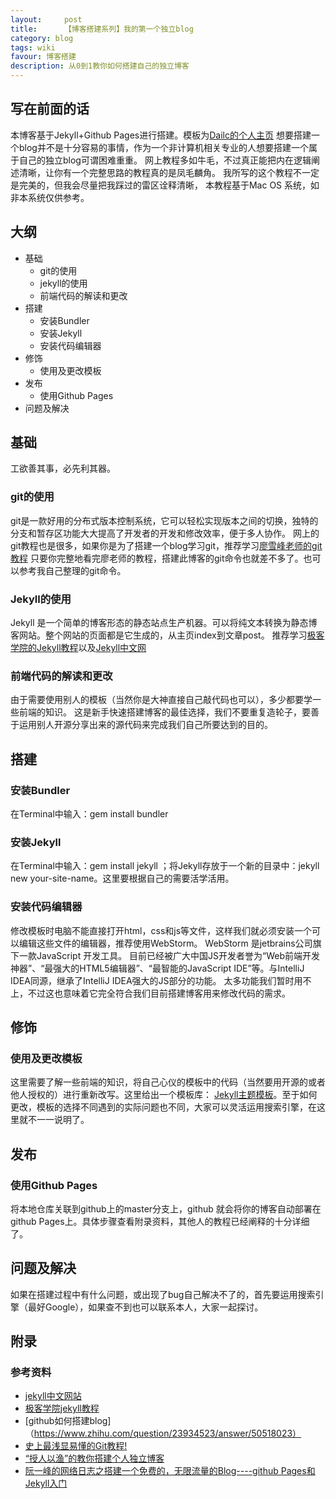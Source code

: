 ```yaml
---
layout:     post
title:      【博客搭建系列】我的第一个独立blog
category: blog
tags: wiki
favour: 博客搭建
description: 从0到1教你如何搭建自己的独立博客
---
```


## 写在前面的话
本博客基于Jekyll+Github Pages进行搭建。模板为[Dailc的个人主页](https://dailc.github.io/about/about.html)
想要搭建一个blog并不是十分容易的事情，作为一个非计算机相关专业的人想要搭建一个属于自己的独立blog可谓困难重重。
网上教程多如牛毛，不过真正能把内在逻辑阐述清晰，让你有一个完整思路的教程真的是凤毛麟角。
我所写的这个教程不一定是完美的，但我会尽量把我踩过的雷区诠释清晰，
本教程基于Mac OS 系统，如非本系统仅供参考。

## 大纲

* 基础
  * git的使用
  * jekyll的使用
  * 前端代码的解读和更改
* 搭建
  * 安装Bundler
  * 安装Jekyll
  * 安装代码编辑器
* 修饰
  * 使用及更改模板
* 发布
  * 使用Github Pages
* 问题及解决

## 基础
工欲善其事，必先利其器。

### git的使用
git是一款好用的分布式版本控制系统，它可以轻松实现版本之间的切换，独特的分支和暂存区功能大大提高了开发者的开发和修改效率，便于多人协作。
网上的git教程也是很多，如果你是为了搭建一个blog学习git，推荐学习[廖雪峰老师的git教程](http://www.liaoxuefeng.com/wiki/0013739516305929606dd18361248578c67b8067c8c017b000)
只要你完整地看完廖老师的教程，搭建此博客的git命令也就差不多了。也可以参考我自己整理的git命令。

### Jekyll的使用
Jekyll 是一个简单的博客形态的静态站点生产机器。可以将纯文本转换为静态博客网站。整个网站的页面都是它生成的，从主页index到文章post。
推荐学习[极客学院的Jekyll教程](http://wiki.jikexueyuan.com/project/jekyll/usage.html)以及[Jekyll中文网](http://jekyll.com.cn/)

### 前端代码的解读和更改
由于需要使用别人的模板（当然你是大神直接自己敲代码也可以），多少都要学一些前端的知识。
这是新手快速搭建博客的最佳选择，我们不要重复造轮子，要善于运用别人开源分享出来的源代码来完成我们自己所要达到的目的。

## 搭建

### 安装Bundler
在Terminal中输入：gem install bundler

### 安装Jekyll
在Terminal中输入：gem install jekyll   ；将Jekyll存放于一个新的目录中：jekyll new your-site-name。这里要根据自己的需要活学活用。

### 安装代码编辑器
修改模板时电脑不能直接打开html，css和js等文件，这样我们就必须安装一个可以编辑这些文件的编辑器，推荐使用WebStorm。
WebStorm 是jetbrains公司旗下一款JavaScript 开发工具。
目前已经被广大中国JS开发者誉为“Web前端开发神器”、“最强大的HTML5编辑器”、“最智能的JavaScript IDE”等。与IntelliJ IDEA同源，继承了IntelliJ IDEA强大的JS部分的功能。
太多功能我们暂时用不上，不过这也意味着它完全符合我们目前搭建博客用来修改代码的需求。

## 修饰

### 使用及更改模板
这里需要了解一些前端的知识，将自己心仪的模板中的代码（当然要用开源的或者他人授权的）进行重新改写。这里给出一个模板库：
[Jekyll主题模板](http://jekyllthemes.org/)。至于如何更改，模板的选择不同遇到的实际问题也不同，大家可以灵活运用搜索引擎，在这里就不一一说明了。

## 发布

### 使用Github Pages
将本地仓库关联到github上的master分支上，github 就会将你的博客自动部署在github Pages上。具体步骤查看附录资料，其他人的教程已经阐释的十分详细了。

## 问题及解决
如果在搭建过程中有什么问题，或出现了bug自己解决不了的，首先要运用搜索引擎（最好Google），如果查不到也可以联系本人，大家一起探讨。


## 附录
### 参考资料

* [jekyll中文网站](http://jekyll.com.cn/)
* [极客学院jekyll教程](http://wiki.jikexueyuan.com/project/jekyll/usage.html)
* [github如何搭建blog]（https://www.zhihu.com/question/23934523/answer/50518023）
* [史上最浅显易懂的Git教程!](http://www.liaoxuefeng.com/wiki/0013739516305929606dd18361248578c67b8067c8c017b000)
* [“授人以渔”的教你搭建个人独立博客](http://www.jianshu.com/p/8f843034c7ec)
* [阮一峰的网络日志之搭建一个免费的，无限流量的Blog----github Pages和Jekyll入门](http://www.ruanyifeng.com/blog/2012/08/blogging_with_jekyll.html)

